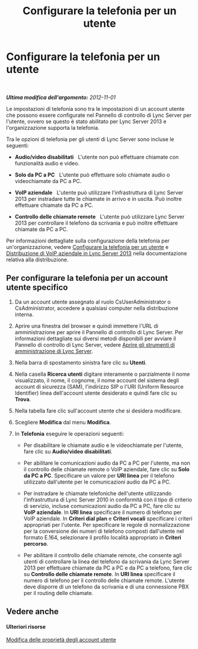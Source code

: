 ﻿---
title: Configurare la telefonia per un utente
TOCTitle: Configurare la telefonia per un utente
ms:assetid: 4546432e-c839-4517-a2c5-bc0d4d8c6a03
ms:mtpsurl: https://technet.microsoft.com/it-it/library/Gg520988(v=OCS.15)
ms:contentKeyID: 49300374
ms.date: 08/24/2015
mtps_version: v=OCS.15
ms.translationtype: HT
---

# Configurare la telefonia per un utente

 

_**Ultima modifica dell'argomento:** 2012-11-01_

Le impostazioni di telefonia sono tra le impostazioni di un account utente che possono essere configurate nel Pannello di controllo di Lync Server per l'utente, ovvero se questo è stato abilitato per Lync Server 2013 e l'organizzazione supporta la telefonia.

Tra le opzioni di telefonia per gli utenti di Lync Server sono incluse le seguenti:

  - **Audio/video disabilitati**   L'utente non può effettuare chiamate con funzionalità audio e video.

  - **Solo da PC a PC**   L'utente può effettuare solo chiamate audio o videochiamate da PC a PC.

  - **VoIP aziendale**   L'utente può utilizzare l'infrastruttura di Lync Server 2013 per instradare tutte le chiamate in arrivo e in uscita. Può inoltre effettuare chiamate da PC a PC.

  - **Controllo delle chiamate remote**   L'utente può utilizzare Lync Server 2013 per controllare il telefono da scrivania e può inoltre effettuare chiamate da PC a PC.

Per informazioni dettagliate sulla configurazione della telefonia per un'organizzazione, vedere [Configurare la telefonia per un utente](lync-server-2013-configure-telephony-for-a-user.md) e [Distribuzione di VoIP aziendale in Lync Server 2013](lync-server-2013-deploying-enterprise-voice.md) nella documentazione relativa alla distribuzione.

## Per configurare la telefonia per un account utente specifico

1.  Da un account utente assegnato al ruolo CsUserAdministrator o CsAdministrator, accedere a qualsiasi computer nella distribuzione interna.

2.  Aprire una finestra del browser e quindi immettere l'URL di amministrazione per aprire il Pannello di controllo di Lync Server. Per informazioni dettagliate sui diversi metodi disponibili per avviare il Pannello di controllo di Lync Server, vedere [Aprire gli strumenti di amministrazione di Lync Server](lync-server-2013-open-lync-server-administrative-tools.md).

3.  Nella barra di spostamento sinistra fare clic su **Utenti**.

4.  Nella casella **Ricerca utenti** digitare interamente o parzialmente il nome visualizzato, il nome, il cognome, il nome account del sistema degli account di sicurezza (SAM), l'indirizzo SIP o l'URI (Uniform Resource Identifier) linea dell'account utente desiderato e quindi fare clic su **Trova**.

5.  Nella tabella fare clic sull'account utente che si desidera modificare.

6.  Scegliere **Modifica** dal menu **Modifica**.

7.  In **Telefonia** eseguire le operazioni seguenti:
    
      - Per disabilitare le chiamate audio e le videochiamate per l'utente, fare clic su **Audio/video disabilitati**.
    
      - Per abilitare le comunicazioni audio da PC a PC per l'utente, ma non il controllo delle chiamate remote o VoIP aziendale, fare clic su **Solo da PC a PC**. Specificare un valore per **URI linea** per il telefono utilizzato dall'utente per le comunicazioni audio da PC a PC.
    
      - Per instradare le chiamate telefoniche dell'utente utilizzando l'infrastruttura di Lync Server 2010 in conformità con il tipo di criterio di servizio, incluse comunicazioni audio da PC a PC, fare clic su **VoIP aziendale**. In **URI linea** specificare il numero di telefono per VoIP aziendale. In **Criteri dial plan** e **Criteri vocali** specificare i criteri appropriati per l'utente. Per specificare le regole di normalizzazione per la conversione dei numeri di telefono composti dall'utente nel formato E.164, selezionare il profilo località appropriato in **Criteri percorso**.
    
      - Per abilitare il controllo delle chiamate remote, che consente agli utenti di controllare la linea del telefono da scrivania da Lync Server 2013 per effettuare chiamate da PC a PC e da PC a telefono, fare clic su **Controllo delle chiamate remote**. In **URI linea** specificare il numero di telefono per il controllo delle chiamate remote. L'utente deve disporre di un telefono da scrivania e di una connessione PBX per il routing delle chiamate.

## Vedere anche

#### Ulteriori risorse

[Modifica delle proprietà degli account utente](lync-server-2013-modifying-user-account-properties.md)

